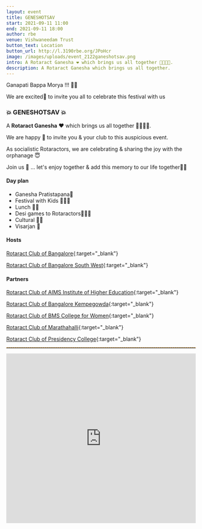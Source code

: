 ```yaml
---
layout: event
title: GENESHOTSAV
start: 2021-09-11 11:00
end: 2021-09-11 18:00
author: rbe
venue: Vishwaneedam Trust
button_text: Location
button_url: http://l.3190rbe.org/JPoHcr
image: /images/uploads/event_2122ganeshotsav.png
intro: A Rotaract Ganesha ❤️ which brings us all together 👫🏻👬👭.
description: A Rotaract Ganesha which brings us all together.
---
```

Ganapati Bappa Morya !!! 🙏🏻

We are excited🥳 to invite you all to celebrate this festival with us 

### 💥 GENESHOTSAV 💥

A **Rotaract Ganesha** ❤️ which brings us all together 👫🏻👬👭.

We are happy 🥰 to invite you & your club to this auspicious event.

As socialistic Rotaractors, we are celebrating & sharing the joy with the orphanage 😇

Join us 🙏 ... let's enjoy together & add this memory to our life together🥰🤝

#### Day plan

* Ganesha Pratistapana💓
* Festival with Kids 🧍🧍‍♀️
* Lunch 🍲🍛 
* Desi games to Rotaractors🏏🎾🧩
* Cultural 💃🕺
* Visarjan 👋 

#### Hosts
[Rotaract Club of Bangalore](https://www.instagram.com/rotaractclubofbangalore/){:target="_blank"}

[Rotaract Club of Bangalore South West](https://www.instagram.com/rcbsw/){:target="_blank"}

#### Partners
[Rotaract Club of AIMS Institute of Higher Education](https://www.instagram.com/rotaractclubofaims/){:target="_blank"}

[Rotaract Club of Bangalore Kempegowda](https://www.instagram.com/rbkempegowda/){:target="_blank"}

[Rotaract Club of BMS College for Women](https://www.instagram.com/rotaract_club_bmscw/){:target="_blank"}

[Rotaract Club of Marathahalli](https://www.instagram.com/rcmarathahalli/){:target="_blank"}

[Rotaract Club of Presidency College](https://www.instagram.com/rac.presidency/){:target="_blank"}

<hr style="border-top: 1px dashed #ff9000">

<iframe src="https://www.google.com/maps/embed?pb=!1m14!1m8!1m3!1d15550.977711207326!2d77.58!3d12.9881915!3m2!1i1024!2i768!4f13.1!3m3!1m2!1s0x0%3A0xbb1c1c61377b02e1!2sVishwaneedam%20Trust!5e0!3m2!1sen!2sin!4v1631171840811!5m2!1sen!2sin" width="100%" height="450" style="border:0;" allowfullscreen="" loading="lazy"></iframe>